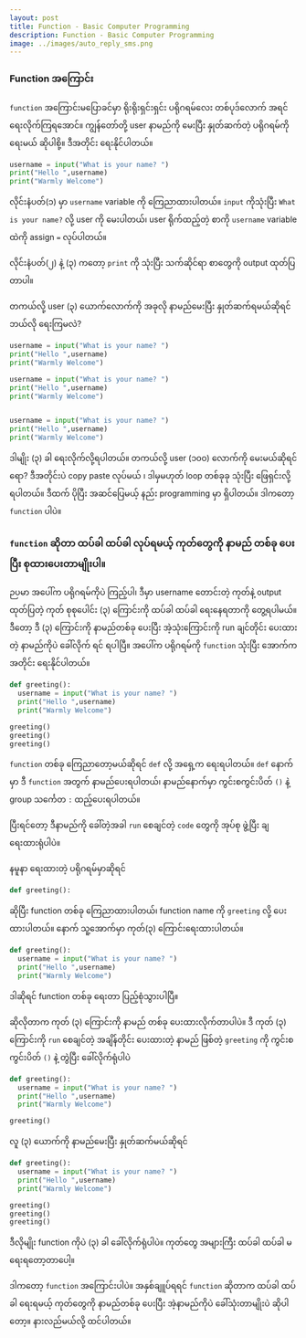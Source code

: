```yaml
---
layout: post
title: Function - Basic Computer Programming
description: Function - Basic Computer Programming
image: ../images/auto_reply_sms.png
---
```

### Function အကြောင်း

```function``` အကြောင်းမပြောခင်မှာ ရိုးရိုးရှင်းရှင်း ပရိုဂရမ်လေး တစ်ပုဒ်လောက် အရင်ရေးလိုက်ကြရအောင်။
ကျွန်‌တော်တို့ user နာမည်ကို မေးပြီး နှုတ်ဆက်တဲ့ ပရိုဂရမ်ကို ရေးမယ် ဆိုပါစို့။ ဒီအတိုင်း ရေးနိုင်ပါတယ်။

```python
username = input("What is your name? ")
print("Hello ",username)
print("Warmly Welcome")
```
လိုင်းနံပတ်(၁) မှာ ```username``` variable ကို ကြေညာထားပါတယ်။
```input``` ကိုသုံးပြီး ```What is your name?``` လို့ user ကို မေးပါတယ်၊ user ရိုက်ထည့်တဲ့ စာကို ```username``` variable ထဲကို assign ```=``` လုပ်ပါတယ်။

လိုင်းနံပတ်(၂) နဲ့ (၃) ကတော့  ```print``` ကို သုံးပြီး သက်ဆိုင်ရာ စာတွေကို output ထုတ်ပြတာပါ။

တကယ်လို့ user (၃) ယောက်လောက်ကို အခုလို နာမည်မေးပြီး နှုတ်ဆက်ရမယ်ဆိုရင် ဘယ်လို ရေးကြမလဲ?

```python
username = input("What is your name? ")
print("Hello ",username)
print("Warmly Welcome")

username = input("What is your name? ")
print("Hello ",username)
print("Warmly Welcome")


username = input("What is your name? ")
print("Hello ",username)
print("Warmly Welcome")
```

ဒါမျိုး (၃) ခါ ရေးလိုက်လို့ရပါတယ်။ တကယ်လို့ user (၁၀၀) လောက်ကို မေးမယ်ဆိုရင်ရော? ဒီအတိုင်းပဲ copy paste လုပ်မယ် ၊ ဒါမှမဟုတ် loop တစ်ခုခု သုံးပြီး ဖြေရှင်းလို့ ရပါတယ်။  ဒီထက် ပိုပြီး အဆင်ပြေမယ့် နည်း programming မှာ ရှိပါတယ်။ ဒါကတော့ ```function``` ပါပဲ။

### ```function``` ဆိုတာ ထပ်ခါ ထပ်ခါ လုပ်ရမယ့် ကုတ်တွေကို နာမည် တစ်ခု ပေးပြီး စုထားပေးတာမျိုးပါ။ 
ဉပမာ အပေါ်က ပရိုဂရမ်ကိုပဲ ကြည့်ပါ၊ ဒီမှာ username တောင်းတဲ့ ကုတ်နဲ့ output ထုတ်ပြတဲ့ ကုတ် စုစုပေါင်း (၃) ကြောင်းကို ထပ်ခါ ထပ်ခါ ရေးနေရတာကို တွေ့ရပါမယ်။ ဒီတော့ ဒီ (၃) ကြောင်းကို နာမည်တစ်ခု ပေးပြီး အဲ့သုံးကြောင်းကို run ချင်တိုင်း ပေးထားတဲ့ နာမည်ကိုပဲ ခေါ်လိုက် ရင် ရပါပြီ။ အပေါ်က ပရိုဂရမ်ကို  ```function``` သုံးပြီး အောက်ကအတိုင်း ရေးနိုင်ပါတယ်။

```python 
def greeting():
  username = input("What is your name? ")
  print("Hello ",username)
  print("Warmly Welcome")

greeting()
greeting()
greeting()
```

```function``` တစ်ခု ကြေညာတော့မယ်ဆိုရင် ```def``` လို့ အ‌ရှေ့က ရေးရပါတယ်။ ```def``` နောက်မှာ ဒီ ```function``` အတွက် နာမည်ပေးရပါတယ်၊ နာမည်နောက်မှာ ကွင်းစကွင်းပိတ် ```()``` နဲ့  group သင်္ကေတ ```:``` ထည့်ပေးရပါတယ်။

ပြီးရင်တော့ ဒီနာမည်ကို ခေါ်တဲ့အခါ ```run``` စေချင်တဲ့ ```code``` တွေကို အုပ်စု ဖွဲ့ပြီး ချရေးထားရုံပါပဲ။

နမူနာ ရေးထားတဲ့ ပရိုဂရမ်မှာဆိုရင် 
```python
def greeting():
```
ဆိုပြီး function တစ်ခု ကြေညာထားပါတယ်၊ function name ကို ```greeting``` လို့ ပေးထားပါတယ်။
နောက် သူ့အောက်မှာ ကုတ်(၃) ကြောင်းရေးထားပါတယ်။
```python
def greeting():
  username = input("What is your name? ")
  print("Hello ",username)
  print("Warmly Welcome")
```
ဒါဆိုရင် function တစ်ခု ရေးတာ ပြည့်စုံသွားပါပြီ။

ဆိုလိုတာက ကုတ် (၃) ကြောင်းကို နာမည် တစ်ခု ပေးထားလိုက်တာပါပဲ။
ဒီ ကုတ် (၃) ကြောင်းကို ```run``` စေချင်တဲ့ အချိန်တိုင်း ပေးထားတဲ့ နာမည် ဖြစ်တဲ့ ```greeting``` ကို ကွင်းစကွင်းပိတ် ```()``` နဲ့ တွဲပြီး ခေါ်လိုက်ရုံပါပဲ
```python
def greeting():
  username = input("What is your name? ")
  print("Hello ",username)
  print("Warmly Welcome")

greeting()
```
လူ (၃) ယောက်ကို နာမည်မေးပြီး နှုတ်ဆက်မယ်ဆိုရင် 
```python
def greeting():
  username = input("What is your name? ")
  print("Hello ",username)
  print("Warmly Welcome")

greeting()
greeting()
greeting()
```
ဒီလိုမျိုး function ကိုပဲ (၃) ခါ ခေါ်လိုက်ရုံပါပဲ။ ကုတ်တွေ အများကြီး ထပ်ခါ ထပ်ခါ မရေးရတော့တာပေါ့။

ဒါကတော့ ```function``` အကြောင်းပါပဲ။ 
အနှစ်ချူပ်ရရင် ```function``` ဆိုတာက ထပ်ခါ ထပ်ခါ ရေးရမယ့် ကုတ်တွေကို နာမည်တစ်ခု ပေးပြီး အဲ့နာမည်ကိုပဲ ခေါ်သုံးတာမျိုးပဲ ဆိုပါတော့။ နားလည်မယ်လို့ ထင်ပါတယ်။
